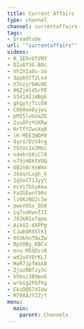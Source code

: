 ```yaml
---
title: Current Affairs
type: channel
channel: currentaffairs
tags:
- breadtube
url: '"currentaffairs"'
videos:
- A_1E6vUtVNY
- D2uAT3G-B0c
- VhZXIaOu-zo
- 3ppbStT2Ls4
- X7nzyrbWv9E
- 86Zjmld5rPE
- S541AIiWBgE
- gkgytjTccO8
- C0b0oe6yjws
- pMI5loGdaZE
- 2su8PzYUXRw
- HrTfYZwsXq8
- lK-MEE3WDP8
- 4qrsrDzV4rg
- tGtUc1o2Moc
- xdekrD8iCl8
- n79jH8ktVOQ
- 6B2n0rXsW4o
- JkesrLxgh_k
- 1qVxCT1JyyY
- ecVif85yAkw
- FaZGEwnY90s
- lz6KxNU2c3w
- pweVUSx_OS0
- iq7veKwvTZI
- J8IKRIoTqoo
- AikU2-dXPPg
- CJwbORXSlKI
- 0tUkhnTNxZw
- Bp50By_KBCs
- enu-MIQOzi0
- wd2uVYOrKLI
- HaR71pfWaX8
- ZjazRBTzyJc
- khbui3B9poE
- wrbig2POfKg
- EksDQ57dIUw
- M70XAzY2ZjY
menu:
  main:
    parent: Channels
---
```

